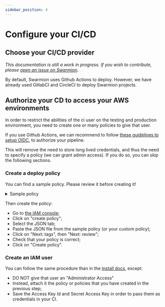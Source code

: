 ```yaml
---
sidebar_position: 4
---
```


# Configure your CI/CD

## Choose your CI/CD provider

_This documentation is still a work in progress. If you wish to contribute, please [open an issue on Swarmion](https://github.com/swarmion/swarmion/issues)._

By default, Swarmion uses Github Actions to deploy. However, we have already used GitlabCI and CircleCI to deploy Swarmion projects.

## Authorize your CD to access your AWS environments

In order to restrict the abilities of the ci user on the testing and production environment, you need to create one or many policies to give that user.

If you use Github Actions, we can recommend to follow [these guidelines to setup OIDC](https://docs.github.com/en/actions/deployment/security-hardening-your-deployments/configuring-openid-connect-in-amazon-web-services), to authorize your pipeline.

This will remove the need to store long lived credentials, and thus the need to specify a policy (we can grant admin access). If you do so, you can skip the following sections.

### Create a deploy policy

You can find a sample policy. Please review it before creating it!

<details>
  <summary>Sample policy</summary>
  <p>

```json
{
  "Version": "2012-10-17",
  "Statement": [
    {
      "Effect": "Allow",
      "Action": [
        "iam:CreateRole",
        "iam:DeleteRole",
        "iam:DeleteRolePolicy",
        "iam:GetRole",
        "iam:GetRolePolicy",
        "iam:ListRoleTags",
        "iam:PassRole",
        "iam:PutRolePolicy",
        "iam:TagPolicy",
        "iam:TagRole",
        "iam:UntagPolicy",
        "iam:UntagRole",
        "s3:DeleteBucket",
        "s3:DeleteObject",
        "s3:GetObject",
        "s3:PutObject"
      ],
      "Resource": "*"
    },
    {
      "Effect": "Allow",
      "Action": [
        "apigateway:DELETE",
        "apigateway:PUT",
        "apigateway:POST",
        "apigateway:PATCH",
        "apigateway:GET"
      ],
      "Resource": [
        "arn:aws:apigateway:*::/apis*",
        "arn:aws:apigateway:*::/tags*",
        "arn:aws:apigateway:*::/domainnames",
        "arn:aws:apigateway:*::/domainnames*"
      ]
    },
    {
      "Effect": "Allow",
      "Action": [
        "iam:UpdateRoleDescription",
        "iam:CreateServiceLinkedRole",
        "iam:DeleteServiceLinkedRole",
        "iam:GetServiceLinkedRoleDeletionStatus"
      ],
      "Resource": "arn:aws:iam::*:role/aws-service-role/rds.amazonaws.com/AWSServiceRoleForRDS",
      "Condition": {
        "StringLike": {
          "iam:AWSServiceName": "rds.amazonaws.com"
        }
      }
    },
    {
      "Effect": "Allow",
      "Action": [
        "iam:UpdateRoleDescription",
        "iam:CreateServiceLinkedRole",
        "iam:DeleteServiceLinkedRole",
        "iam:GetServiceLinkedRoleDeletionStatus"
      ],
      "Resource": "arn:aws:iam::*:role/aws-service-role/ops.apigateway.amazonaws.com/AWSServiceRoleForAPIGateway",
      "Condition": {
        "StringLike": {
          "iam:AWSServiceName": "ops.apigateway.amazonaws.com"
        }
      }
    },
    {
      "Effect": "Allow",
      "Action": "lambda:InvokeFunction",
      "Resource": "arn:aws:lambda:*:*:*-runMigrations"
    },
    {
      "Effect": "Allow",
      "Action": [
        "cloudformation:CreateStack",
        "cloudformation:DeleteStack",
        "cloudformation:DescribeStackEvents",
        "cloudformation:DescribeStackResource",
        "cloudformation:DescribeStackResources",
        "cloudformation:DescribeStacks",
        "cloudformation:ListExports",
        "cloudformation:ListStackResources",
        "cloudformation:UpdateStack",
        "cloudformation:ValidateTemplate",
        "cloudfront:CreateCloudFrontOriginAccessIdentity",
        "cloudfront:CreateDistribution",
        "cloudfront:CreateDistributionWithTags",
        "cloudfront:CreateFunction",
        "cloudfront:CreateInvalidation",
        "cloudfront:CreateStreamingDistributionWithTags",
        "cloudfront:DeleteCloudFrontOriginAccessIdentity",
        "cloudfront:DeleteDistribution",
        "cloudfront:DeleteFunction",
        "cloudfront:DescribeFunction",
        "cloudfront:GetCloudFrontOriginAccessIdentity",
        "cloudfront:GetCloudFrontOriginAccessIdentityConfig",
        "cloudfront:GetDistribution",
        "cloudfront:GetDistributionConfig",
        "cloudfront:GetInvalidation",
        "cloudfront:ListCloudFrontOriginAccessIdentities",
        "cloudfront:ListDistributions",
        "cloudfront:ListFunctions",
        "cloudfront:ListInvalidations",
        "cloudfront:ListTagsForResource",
        "cloudfront:PublishFunction",
        "cloudfront:TagResource",
        "cloudfront:UntagResource",
        "cloudfront:UpdateCloudFrontOriginAccessIdentity",
        "cloudfront:UpdateDistribution",
        "cloudfront:UpdateFunction",
        "cognito-idp:CreateUserPool",
        "cognito-idp:CreateUserPoolClient",
        "cognito-idp:CreateUserPoolDomain",
        "cognito-idp:DeleteUserPool",
        "cognito-idp:DeleteUserPoolClient",
        "cognito-idp:DeleteUserPoolDomain",
        "cognito-idp:DescribeUserPool",
        "cognito-idp:DescribeUserPoolClient",
        "cognito-idp:DescribeUserPoolDomain",
        "cognito-idp:ListUserPoolClients",
        "cognito-idp:ListUserPools",
        "cognito-idp:UpdateUserPool",
        "cognito-idp:UpdateUserPoolClient",
        "cognito-idp:UpdateUserPoolDomain",
        "lambda:AddPermission",
        "lambda:CreateFunction",
        "lambda:DeleteFunction",
        "lambda:GetFunction",
        "lambda:GetFunctionConfiguration",
        "lambda:ListVersionsByFunction",
        "lambda:PublishVersion",
        "lambda:RemovePermission",
        "lambda:UpdateFunctionCode",
        "lambda:UpdateFunctionConfiguration",
        "logs:CreateLogGroup",
        "logs:DeleteLogGroup",
        "logs:DescribeLogGroups",
        "rds:AddTagsToResource",
        "rds:CreateDBCluster",
        "rds:CreateDBClusterSnapshot",
        "rds:DeleteDBCluster",
        "rds:DescribeDBClusters",
        "rds:DescribeDBClusterSnapshots",
        "rds:ModifyDBCluster",
        "rds:RemoveTagsFromResource",
        "s3:CreateBucket",
        "s3:DeleteBucket",
        "s3:DeleteBucketPolicy",
        "s3:GetBucketPolicy",
        "s3:GetBucketPolicyStatus",
        "s3:ListBucket",
        "s3:PutBucketPolicy",
        "s3:PutEncryptionConfiguration",
        "secretsmanager:CreateSecret",
        "secretsmanager:DeleteSecret",
        "secretsmanager:GetRandomPassword",
        "secretsmanager:GetSecretValue",
        "secretsmanager:TagResource"
      ],
      "Resource": "*"
    }
  ]
}
```

  </p>
</details>

Then create the policy:

- Go to [the IAM console](https://console.aws.amazon.com/iamv2/home?#/policies);
- Click on "create policy";
- Select the JSON tab;
- Paste the JSON file from the sample policy (or your custom policy);
- Click on "Next: tags", then "Next: review";
- Check that your policy is correct;
- Click on "Create policy".

### Create an IAM user

You can follow the same procedure than in the [install docs](../getting-started/get-started-on-aws), except:

- DO NOT give that user an "Administrator Access"
- Instead, attach it the policy or policies that you have created in the previous step;
- Save the Access Key Id and Secret Access Key in order to pass them as credentials in your CI.
